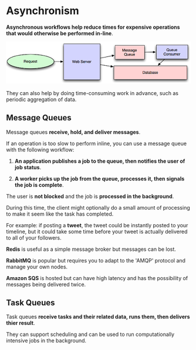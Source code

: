 # Asynchronism 

**Asynchronous workflows help reduce times for expensive operations that would otherwise be performed in-line**.

![async1](./async_scaling_systems.png)

They can also help by doing time-consuming work in advance, such as periodic aggregation of data. 


## Message Queues 

Message queues **receive, hold, and deliver messages**.

If an operation is too slow to perform inline, you can use a message queue with the following workflow: 

1. **An application publishes a job to the queue, then notifies the user of job status**. 

2. **A worker picks up the job from the queue, processes it, then signals the job is complete**. 

The user is **not blocked** and the job is **processed in the background**. 

During this time, the client might optionally do a small amount of processing to make it seem like the task has completed. 

For example: if posting a **tweet**, the tweet could be instantly posted to your timeline, but it could take some time before your tweet is actually delivered to all of your followers. 

**Redis** is useful as a simple message broker but messages can be lost. 

**RabbitMQ** is popular but requires you to adapt to the 'AMQP' protocol and manage your own nodes. 

**Amazon SQS** is hosted but can have high latency and has the possibility of messages being delivered twice. 


## Task Queues 

Task queues **receive tasks and their related data, runs them, then delivers thier result**. 

They can support scheduling and can be used to run computationally intensive jobs in the background. 